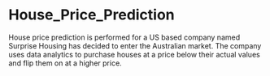 # House_Price_Prediction
House price prediction is performed for a US based company named Surprise Housing has decided to enter the Australian market. The company uses data analytics to purchase houses at a price below their actual values and flip them on at a higher price.
